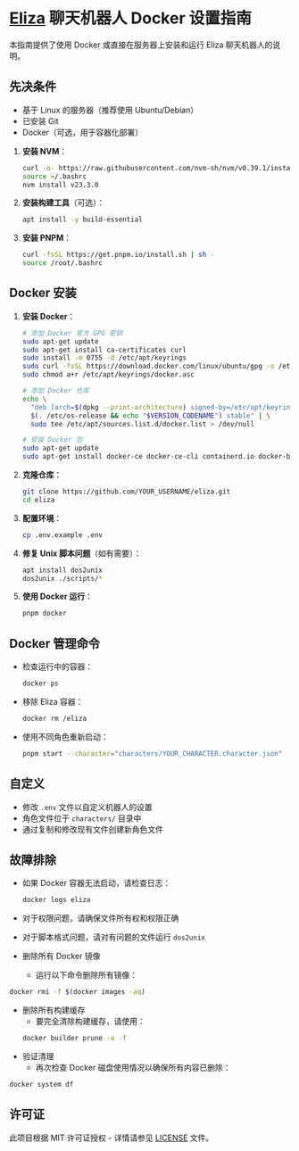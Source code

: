# [Eliza](https://github.com/elizaos/eliza) 聊天机器人 Docker 设置指南

本指南提供了使用 Docker 或直接在服务器上安装和运行 Eliza 聊天机器人的说明。

## 先决条件

- 基于 Linux 的服务器（推荐使用 Ubuntu/Debian）
- 已安装 Git
- Docker（可选，用于容器化部署）

1. **安装 NVM**：

    ```bash
    curl -o- https://raw.githubusercontent.com/nvm-sh/nvm/v0.39.1/install.sh | bash
    source ~/.bashrc
    nvm install v23.3.0
    ```

2. **安装构建工具**（可选）：

    ```bash
    apt install -y build-essential
    ```

3. **安装 PNPM**：
    ```bash
    curl -fsSL https://get.pnpm.io/install.sh | sh -
    source /root/.bashrc
    ```

## Docker 安装

1. **安装 Docker**：

    ```bash
    # 添加 Docker 官方 GPG 密钥
    sudo apt-get update
    sudo apt-get install ca-certificates curl
    sudo install -m 0755 -d /etc/apt/keyrings
    sudo curl -fsSL https://download.docker.com/linux/ubuntu/gpg -o /etc/apt/keyrings/docker.asc
    sudo chmod a+r /etc/apt/keyrings/docker.asc

    # 添加 Docker 仓库
    echo \
      "deb [arch=$(dpkg --print-architecture) signed-by=/etc/apt/keyrings/docker.asc] https://download.docker.com/linux/ubuntu \
      $(. /etc/os-release && echo "$VERSION_CODENAME") stable" | \
      sudo tee /etc/apt/sources.list.d/docker.list > /dev/null

    # 安装 Docker 包
    sudo apt-get update
    sudo apt-get install docker-ce docker-ce-cli containerd.io docker-buildx-plugin docker-compose-plugin
    ```

2. **克隆仓库**：

    ```bash
    git clone https://github.com/YOUR_USERNAME/eliza.git
    cd eliza
    ```

3. **配置环境**：

    ```bash
    cp .env.example .env
    ```

4. **修复 Unix 脚本问题**（如有需要）：

    ```bash
    apt install dos2unix
    dos2unix ./scripts/*
    ```

5. **使用 Docker 运行**：
    ```bash
    pnpm docker
    ```

## Docker 管理命令

- 检查运行中的容器：

    ```bash
    docker ps
    ```

- 移除 Eliza 容器：

    ```bash
    docker rm /eliza
    ```

- 使用不同角色重新启动：
    ```bash
    pnpm start --character="characters/YOUR_CHARACTER.character.json"
    ```

## 自定义

- 修改 `.env` 文件以自定义机器人的设置
- 角色文件位于 `characters/` 目录中
- 通过复制和修改现有文件创建新角色文件

## 故障排除

- 如果 Docker 容器无法启动，请检查日志：
    ```bash
    docker logs eliza
    ```
- 对于权限问题，请确保文件所有权和权限正确
- 对于脚本格式问题，请对有问题的文件运行 `dos2unix`

- 删除所有 Docker 镜像
    - 运行以下命令删除所有镜像：

```bash
docker rmi -f $(docker images -aq)
```

- 删除所有构建缓存
    - 要完全清除构建缓存，请使用：
    ```bash
    docker builder prune -a -f
    ```
- 验证清理
    - 再次检查 Docker 磁盘使用情况以确保所有内容已删除：

```bash
docker system df
```

## 许可证

此项目根据 MIT 许可证授权 - 详情请参见 [LICENSE](LICENSE) 文件。
